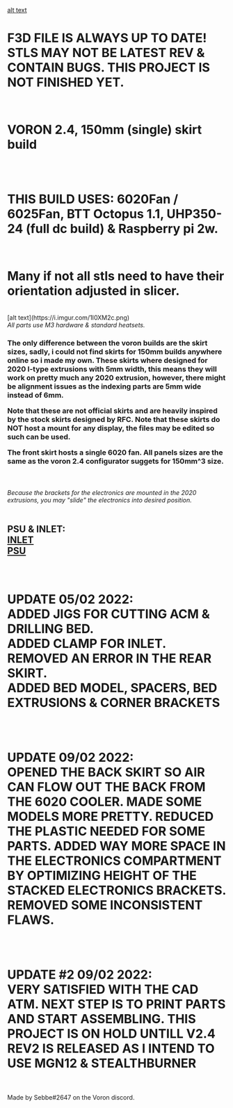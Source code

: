 [alt text](https://i.imgur.com/ft6q1tp.jpg!)


<h1><B> F3D FILE IS ALWAYS UP TO DATE! STLS MAY NOT BE LATEST REV & CONTAIN BUGS. THIS PROJECT IS NOT FINISHED YET. </B></h1><br>
<h1><B> VORON 2.4, 150mm (single) skirt build </B></h1><br>
<br>
<h1><B>THIS BUILD USES: 6020Fan / 6025Fan, BTT Octopus 1.1, UHP350-24 (full dc build) & Raspberry pi 2w.</B></h1>
<br>
<h1><B> Many if not all stls need to have their orientation adjusted in slicer. </B></h1>
<br>
[alt text](https://i.imgur.com/1I0XM2c.png)
<br><i> All parts use M3 hardware & standard heatsets. </i>
<br><h3>
The only difference between the voron builds are the skirt sizes, sadly, i could not find skirts for 150mm builds anywhere online so i made my own. 
These skirts where designed for 2020 I-type extrusions with 5mm width, this means they will work on pretty much any 2020 extrusion, however, there might be alignment issues as the indexing parts are 5mm wide instead of 6mm.
<br>

Note that these are not official skirts and are heavily inspired by the stock skirts designed by RFC. 
Note that these skirts do NOT host a mount for any display, the files may be edited so such can be used. 
<br>

The front skirt hosts a single 6020 fan. All panels sizes are the same as the voron 2.4 configurator suggets for 150mm^3 size. 
<br><br></h3>

<br><i> Because the brackets for the electronics are mounted in the 2020 extrusions, you may "slide" the electronics into desired position. </i>
<br>
<br>

<h2>PSU & INLET:<br> <a href="https://www.amazon.se/3Dman-Rocker-Switch-Socket-3-pinowy/dp/B07RRY5MYZ/ref=sr_1_1?crid=2KFLWR4RUO5WN&keywords=3dman%2Binlet&qid=1644425994&sprefix=3dman%2Binle%2Caps%2C142&sr=8-1&th=1"> INLET </a><br>
  <a href="https://www.amazon.se/str%C3%B6mf%C3%B6rs%C3%B6rjning-MeanWell-UHP-350-24-transformator-LED-lampor/dp/B07V4293NW/ref=sr_1_1?crid=37WZD3VS4UZBE&keywords=uhp+350-24&qid=1644426236&sprefix=uhp+350-24%2Caps%2C73&sr=8-1"> PSU </a><br>
</h2>
<h3>
<br>
<h1> UPDATE 05/02 2022: <br>ADDED JIGS FOR CUTTING ACM & DRILLING BED. <br> ADDED CLAMP FOR INLET. <br>REMOVED AN ERROR IN THE REAR SKIRT. <br>ADDED BED MODEL, SPACERS, BED EXTRUSIONS & CORNER BRACKETS <br> </h1>
<br>
<br>
<h1> UPDATE 09/02 2022: <br> OPENED THE BACK SKIRT SO AIR CAN FLOW OUT THE BACK FROM THE 6020 COOLER. MADE SOME MODELS MORE PRETTY. REDUCED THE PLASTIC NEEDED FOR SOME PARTS. ADDED WAY MORE SPACE IN THE ELECTRONICS COMPARTMENT BY OPTIMIZING HEIGHT OF THE STACKED ELECTRONICS BRACKETS. REMOVED SOME INCONSISTENT FLAWS.  <br> </h1>
<br>
<br>
  
<h1> UPDATE #2 09/02 2022: <br> VERY SATISFIED WITH THE CAD ATM. NEXT STEP IS TO PRINT PARTS AND START ASSEMBLING. THIS PROJECT IS ON HOLD UNTILL V2.4 REV2 IS RELEASED AS I INTEND TO USE MGN12 & STEALTHBURNER  <br> </h1>
<br>
<br>
Made by Sebbe#2647 on the Voron discord. 
</h3>
